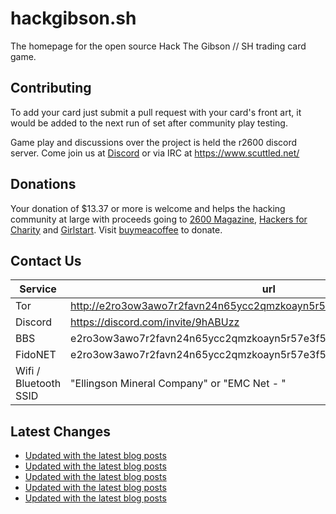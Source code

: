 # hackgibson.sh
The homepage for the open source Hack The Gibson // SH trading card game.


## Contributing

To add your card just submit a pull request with your card's front art, it would be added to the next run of set after community play testing.

Game play and discussions over the project is held the r2600 discord server. Come join us at [Discord](https://discord.com/invite/9hABUzz) or via IRC at https://www.scuttled.net/


## Donations

Your donation of $13.37 or more is welcome and helps the hacking community at large with proceeds going to [2600 Magazine](https://2600.com/), [Hackers for Charity](https://hackersforcharity.org) and [Girlstart](https://girlstart.org).  Visit [buymeacoffee](https://www.buymeacoffee.com/hackgibson.sh) to donate.


## Contact Us

Service | url
-|-
Tor | http://e2ro3ow3awo7r2favn24n65ycc2qmzkoayn5r57e3f56nvjwdcgg32ad.onion
Discord | https://discord.com/invite/9hABUzz
BBS | e2ro3ow3awo7r2favn24n65ycc2qmzkoayn5r57e3f56nvjwdcgg32ad.onion:23
FidoNET | e2ro3ow3awo7r2favn24n65ycc2qmzkoayn5r57e3f56nvjwdcgg32ad.onion:24554
Wifi / Bluetooth SSID | "Ellingson Mineral Company" or "EMC Net - <fidonet address>"

## Latest Changes
<!-- BLOG-POST-LIST:START -->
- [Updated with the latest blog posts](https://github.com/DFW2600/hackgibson.sh/commit/6bdaafe8ddc39843c132b2fb601c0c60b2abbebb)
- [Updated with the latest blog posts](https://github.com/DFW2600/hackgibson.sh/commit/0a3aff60a41dae4f220e738b13d9e44178fe401a)
- [Updated with the latest blog posts](https://github.com/DFW2600/hackgibson.sh/commit/9d2d28526554cb5bfa2b0c6d0dc39e6a2b7f0a42)
- [Updated with the latest blog posts](https://github.com/DFW2600/hackgibson.sh/commit/98209ed18b6df5baf4be748405a0e666887480ad)
- [Updated with the latest blog posts](https://github.com/DFW2600/hackgibson.sh/commit/b7337f53ee7812157b5c8d2bad8bddeed1a95785)
<!-- BLOG-POST-LIST:END -->
